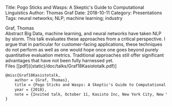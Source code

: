 Title: Pogo Sticks and Wasps: A Skeptic's Guide to Computational Linguistics
Author: Thomas Graf
Date: 2018-10-11
Category: Presentations
Tags: neural networks; NLP; machine learning; industry

<div markdown class="authors">
Graf, Thomas
</div>

<div markdown class="abstract">
<span id="abstract-title">Abstract</span>
Big Data, machine learning, and neural networks have taken NLP by storm.
This talk evaluates these approaches from a critical perspective.
I argue that in particular for customer-facing applications, these techniques do not perform as well as one would hope once one goes beyond purely quantitative evaluation metrics.
Traditional approaches still offer significant advantages that have not been fully harnessed yet. 
</div>

<div markdown class="files">
<span id="files-title">Files</span>
[[pdf]({static}/doc/talks/Graf18Kasistotalk.pdf)]
</div>

~~~latex
@misc{Graf18Kasistotalk,
    author = {Graf, Thomas},
    title = {Pogo Sticks and Wasps: A Skeptic's Guide to Computational Linguistics},
    year = {2018},
    note = {Invited talk, October 11, Kasisto Inc, New York City, New York}
}
~~~
